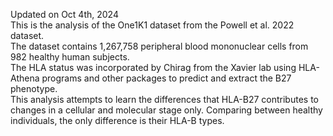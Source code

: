 Updated on Oct 4th, 2024 <br/> 
This is the analysis of the One1K1 dataset from the Powell et al. 2022 dataset. <br/> 
The dataset contains 1,267,758 peripheral blood mononuclear cells from 982 healthy human subjects.<br/> 
The HLA status was incorporated by Chirag from the Xavier lab using HLA-Athena programs and other packages to predict and extract the B27 phenotype. <br/> 
This analysis attempts to learn the differences that HLA-B27 contributes to changes in a cellular and molecular stage only. Comparing between healthy individuals, the only difference is their HLA-B types.

